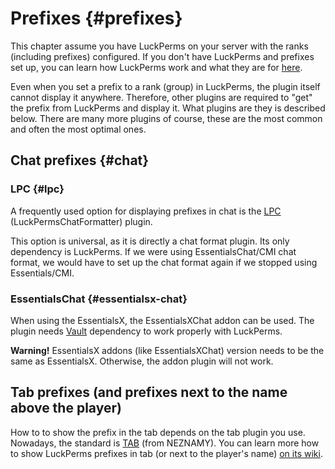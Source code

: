 # Prefixes {#prefixes}
This chapter assume you have LuckPerms on your server with the ranks (including prefixes) configured. If you don't have LuckPerms and prefixes set up, you can learn how LuckPerms work and what they are for [here](../general/permissions.md#permissions).

Even when you set a prefix to a rank (group) in LuckPerms, the plugin itself cannot display it anywhere. Therefore, other plugins are required to "get" the prefix from LuckPerms and display it. What plugins are they is described below. There are many more plugins of course, these are the most common and often the most optimal ones.

## Chat prefixes {#chat}
### LPC {#lpc}
A frequently used option for displaying prefixes in chat is the
[LPC](https://www.spigotmc.org/resources/lpc-chat-formatter-1-7-10-1-20.68965/) (LuckPermsChatFormatter) plugin.

This option is universal, as it is directly a chat format plugin. Its only dependency is LuckPerms. If we were using EssentialsChat/CMI chat format, we would have to set up the chat format again if we stopped using Essentials/CMI.

### EssentialsChat {#essentialsx-chat}
When using the EssentialsX, the EssentialsXChat addon can be used. The plugin needs [Vault](https://www.spigotmc.org/resources/vault.34315/) dependency to work properly with LuckPerms.

**Warning!** EssentialsX addons (like EssentialsXChat) version needs to be the same as EssentialsX. Otherwise, the addon plugin will not work.

## Tab prefixes (and prefixes next to the name above the player)
How to to show the prefix in the tab depends on the tab plugin you use. Nowadays, the standard is [TAB](https://modrinth.com/plugin/tab-was-taken) (from NEZNAMY). You can learn more how to show LuckPerms prefixes in tab (or next to the player's name) [on its wiki](https://github.com/NEZNAMY/TAB/wiki/Frequently-Asked-Questions#2---how-to-make-tab-work-with-luckperms).

